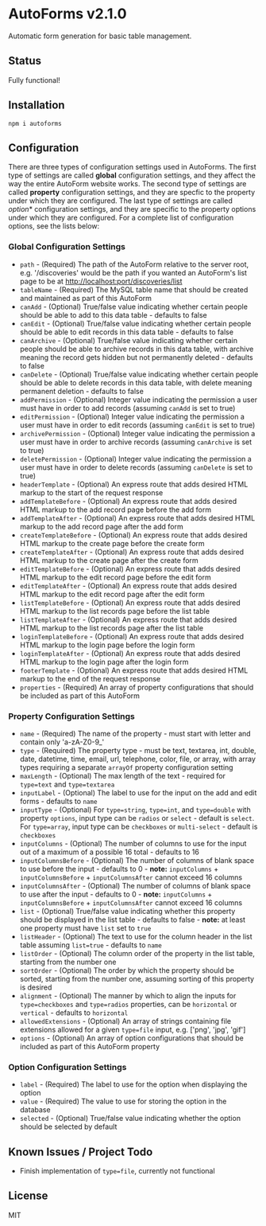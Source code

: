 # AutoForms v2.1.0

Automatic form generation for basic table management.

## Status

Fully functional!

## Installation

`npm i autoforms`

## Configuration

There are three types of configuration settings used in AutoForms.  The first type of settings are called **global** configuration
settings, and they affect the way the entire AutoForm website works.  The second type of settings are called **property** configuration
settings, and they are specfic to the property under which they are configured.  The last type of settings are called *option** configuration
settings, and they are specific to the property options under which they are configured.  For a complete list of configuration options,
see the lists below:

### Global Configuration Settings

* `path` - (Required) The path of the AutoForm relative to the server root, e.g. '/discoveries' would be the path if you wanted an AutoForm's list page to be at [http://localhost:port/discoveries/list](http://localhost:port/discoveries/list)
* `tableName` - (Required) The MySQL table name that should be created and maintained as part of this AutoForm
* `canAdd` - (Optional) True/false value indicating whether certain people should be able to add to this data table - defaults to false
* `canEdit` - (Optional) True/false value indicating whether certain people should be able to edit records in this data table - defaults to false
* `canArchive` - (Optional) True/false value indicating whether certain people should be able to archive records in this data table, with archive meaning the record gets hidden but not permanently deleted - defaults to false
* `canDelete` - (Optional) True/false value indicating whether certain people should be able to delete records in this data table, with delete meaning permanent deletion - defaults to false
* `addPermission` - (Optional) Integer value indicating the permission a user must have in order to add records (assuming `canAdd` is set to true)
* `editPermission` - (Optional) Integer value indicating the permission a user must have in order to edit records (assuming `canEdit` is set to true)
* `archivePermission` - (Optional) Integer value indicating the permission a user must have in order to archive records (assuming `canArchive` is set to true)
* `deletePermission` - (Optional) Integer value indicating the permission a user must have in order to delete records (assuming `canDelete` is set to true)
* `headerTemplate` - (Optional) An express route that adds desired HTML markup to the start of the request response
* `addTemplateBefore` - (Optional) An express route that adds desired HTML markup to the add record page before the add form
* `addTemplateAfter` - (Optional) An express route that adds desired HTML markup to the add record page after the add form
* `createTemplateBefore` - (Optional) An express route that adds desired HTML markup to the create page before the create form
* `createTemplateAfter` - (Optional) An express route that adds desired HTML markup to the create page after the create form
* `editTemplateBefore` - (Optional) An express route that adds desired HTML markup to the edit record page before the edit form
* `editTemplateAfter` - (Optional) An express route that adds desired HTML markup to the edit record page after the edit form
* `listTemplateBefore` - (Optional) An express route that adds desired HTML markup to the list records page before the list table
* `listTemplateAfter` - (Optional) An express route that adds desired HTML markup to the list records page after the list table
* `loginTemplateBefore` - (Optional) An express route that adds desired HTML markup to the login page before the login form
* `loginTemplateAfter` - (Optional) An express route that adds desired HTML markup to the login page after the login form
* `footerTemplate` - (Optional) An express route that adds desired HTML markup to the end of the request response
* `properties` - (Required) An array of property configurations that should be included as part of this AutoForm

### Property Configuration Settings

* `name` - (Required) The name of the property - must start with letter and contain only 'a-zA-Z0-9_'
* `type` - (Required) The property type - must be text, textarea, int, double, date, datetime, time, email, url, telephone, color, file, or array, with array types requiring a separate `arrayOf` property configuration setting
* `maxLength` - (Optional) The max length of the text - required for `type=text` and `type=textarea`
* `inputLabel` - (Optional) The label to use for the input on the add and edit forms - defaults to `name`
* `inputType` - (Optional) For `type=string`, `type=int`, and `type=double` with property `options`, input type can be `radios` or `select` - default is `select`.  For `type=array`, input type can be `checkboxes` or `multi-select` - default is `checkboxes`
* `inputColumns` - (Optional) The number of columns to use for the input out of a maximum of a possible 16 total - defaults to 16
* `inputColumnsBefore` - (Optional) The number of columns of blank space to use before the input - defaults to 0 - **note:** `inputColumns` + `inputColumnsBefore` + `inputColumnsAfter` cannot exceed 16 columns
* `inputColumnsAfter` - (Optional) The number of columns of blank space to use after the input - defaults to 0 - **note:** `inputColumns` + `inputColumnsBefore` + `inputColumnsAfter` cannot exceed 16 columns
* `list` - (Optional) True/false value indicating whether this property should be displayed in the list table - defaults to false - **note:** at least one property must have `list` set to `true`
* `listHeader` - (Optional) The text to use for the column header in the list table assuming `list=true` - defaults to `name`
* `listOrder` - (Optional) The column order of the property in the list table, starting from the number one
* `sortOrder` - (Optional) The order by which the property should be sorted, starting from the number one, assuming sorting of this property is desired
* `alignment` - (Optional) The manner by which to align the inputs for `type=checkboxes` and `type=radios` properties, can be `horizontal` or `vertical` - defaults to `horizontal`
* `allowedExtensions` - (Optional) An array of strings containing file extensions allowed for a given `type=file` input, e.g. ['png', 'jpg', 'gif']
* `options` - (Optional) An array of option configurations that should be included as part of this AutoForm property

### Option Configuration Settings

* `label` - (Required) The label to use for the option when displaying the option
* `value` - (Required) The value to use for storing the option in the database
* `selected` - (Optional) True/false value indicating whether the option should be selected by default

## Known Issues / Project Todo

* Finish implementation of `type=file`, currently not functional

## License

MIT
